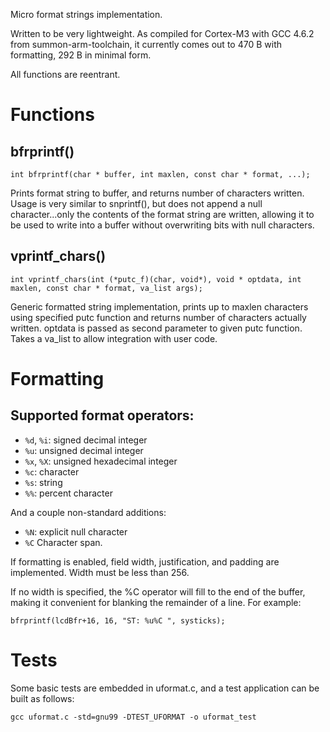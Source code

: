 Micro format strings implementation.

Written to be very lightweight. As compiled for Cortex-M3 with GCC 4.6.2 from summon-arm-toolchain, it currently comes out to 470 B with formatting, 292 B in minimal form.

All functions are reentrant.

# Functions

## bfrprintf()

    int bfrprintf(char * buffer, int maxlen, const char * format, ...);

Prints format string to buffer, and returns number of characters written.
Usage is very similar to snprintf(), but does not append a null character...only the contents of the format string are written, allowing it to be used to write into a buffer without overwriting bits with null characters.

## vprintf_chars()

    int vprintf_chars(int (*putc_f)(char, void*), void * optdata, int maxlen, const char * format, va_list args);

Generic formatted string implementation, prints up to maxlen characters using specified putc function and returns number of characters actually written. optdata is passed as second parameter to given putc function. Takes a va_list to allow integration with user code.


# Formatting


## Supported format operators:

* `%d`, `%i`: signed decimal integer
* `%u`: unsigned decimal integer
* `%x`, `%X`: unsigned hexadecimal integer
* `%c`: character
* `%s`: string
* `%%`: percent character

And a couple non-standard additions:

* `%N`: explicit null character
* `%C` Character span.

If formatting is enabled, field width, justification, and padding are implemented. Width must be less than 256.

If no width is specified, the %C operator will fill to the end of the buffer, making it convenient for blanking the remainder of a line. For example:

    bfrprintf(lcdBfr+16, 16, "ST: %u%C ", systicks);


# Tests

Some basic tests are embedded in uformat.c, and a test application can be built as follows:

    gcc uformat.c -std=gnu99 -DTEST_UFORMAT -o uformat_test
